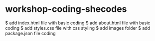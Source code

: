 # workshop-coding-shecodes
$ add index.html file with basic coding
$ add about.html file with basic coding
$ add styles.css file with css styling
$ add images folder 
$ add package.json file coding
